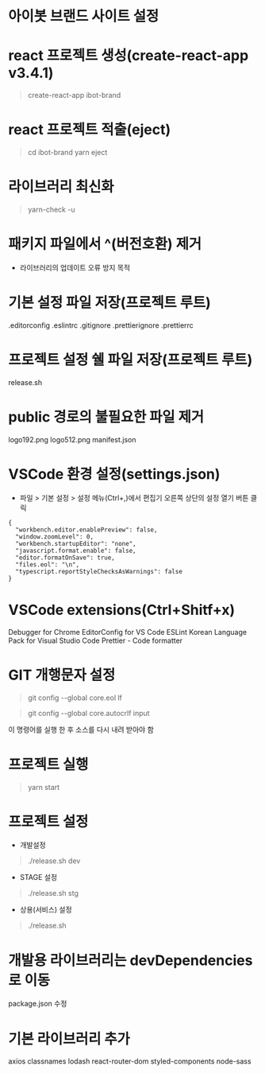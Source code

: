 # 아이봇 브랜드 사이트 설정

# react 프로젝트 생성(create-react-app v3.4.1)

> create-react-app ibot-brand

# react 프로젝트 적출(eject)

> cd ibot-brand
> yarn eject

# 라이브러리 최신화

> yarn-check -u

# 패키지 파일에서 ^(버전호환) 제거

- 라이브러리의 업데이트 오류 방지 목적

# 기본 설정 파일 저장(프로젝트 루트)

.editorconfig
.eslintrc
.gitignore
.prettierignore
.prettierrc

# 프로젝트 설정 쉘 파일 저장(프로젝트 루트)

release.sh

# public 경로의 불필요한 파일 제거

logo192.png
logo512.png
manifest.json

# VSCode 환경 설정(settings.json)

- 파일 > 기본 설정 > 설정 메뉴(Ctrl+,)에서 편집기 오른쪽 상단의 설정 열기 버튼 클릭

```
{
  "workbench.editor.enablePreview": false,
  "window.zoomLevel": 0,
  "workbench.startupEditor": "none",
  "javascript.format.enable": false,
  "editor.formatOnSave": true,
  "files.eol": "\n",
  "typescript.reportStyleChecksAsWarnings": false
}
```

# VSCode extensions(Ctrl+Shitf+x)

Debugger for Chrome
EditorConfig for VS Code
ESLint
Korean Language Pack for Visual Studio Code
Prettier - Code formatter

# GIT 개행문자 설정

> git config --global core.eol lf

> git config --global core.autocrlf input

이 명령어를 실행 한 후 소스를 다시 내려 받아야 함

# 프로젝트 실행

> yarn start

# 프로젝트 설정

- 개발설정

> ./release.sh dev

- STAGE 설정

> ./release.sh stg

- 상용(서비스) 설정

> ./release.sh

# 개발용 라이브러리는 devDependencies로 이동

package.json 수정

# 기본 라이브러리 추가

axios
classnames
lodash
react-router-dom
styled-components
node-sass
